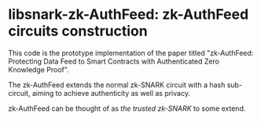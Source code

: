 libsnark-zk-AuthFeed: zk-AuthFeed circuits construction
================================================================================

This code is the prototype implementation of the paper titled "zk-AuthFeed: Protecting Data Feed to Smart Contracts with Authenticated Zero Knowledge Proof".

The zk-AuthFeed extends the normal zk-SNARK circuit with a hash sub-circuit, aiming to achieve authenticity as well as privacy. 

zk-AuthFeed can be thought of as *the trusted zk-SNARK* to some extend.
